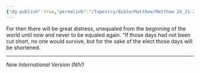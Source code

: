 ```yaml
---
{"dg-publish":true,"permalink":"/Tapestry/Bible/Matthew/Matthew 24_21-22/","title":"Matthew 24:21-22","hide":true,"tags":["bible-verse","bible-verse"],"dgHomeLink":true,"dgShowLocalGraph":true,"dgEnableSearch":true}
---
```


For then there will be great distress, unequaled from the beginning of the world until now and never to be equaled again.
“If those days had not been cut short, no one would survive, but for the sake of the elect those days will be shortened.

---
*New International Version (NIV)*